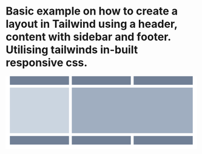 # Basic example on how to create a layout in Tailwind using a header, content with sidebar and footer. Utilising tailwinds in-built responsive css. 

![alt text](https://github.com/JoshSalway/tailwind-layout/blob/master/preview.png)
